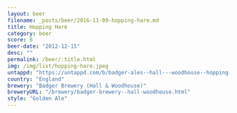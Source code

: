 ```yaml
---
layout: beer
filename: _posts/beer/2016-11-09-hopping-hare.md
title: Hopping Hare
category: beer
score: 6
beer-date: "2012-12-15"
desc: ""
permalink: /beer/:title.html
img: /img/list/hopping-hare.jpeg
untappd: "https://untappd.com/b/badger-ales--hall---woodhouse--hopping-hare/29074"
country: "England"
brewery: "Badger Brewery (Hall & Woodhouse)"
breweryURL: "/brewery/badger-brewery--hall-woodhouse.html"
style: "Golden Ale"
---
```

